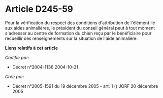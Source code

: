 # Article D245-59

Pour la vérification du respect des conditions d'attribution de l'élément lié aux aides animalières, le président du conseil
général peut à tout moment s'adresser au centre de formation du chien reçu par le bénéficiaire pour recueillir des
renseignements sur la situation de l'aide animalière.

**Liens relatifs à cet article**

_Codifié par_:

  - Décret n°2004-1136 2004-10-21

_Créé par_:

  - Décret n°2005-1591 du 19 décembre 2005 - art. 1 () JORF 20 décembre 2005
